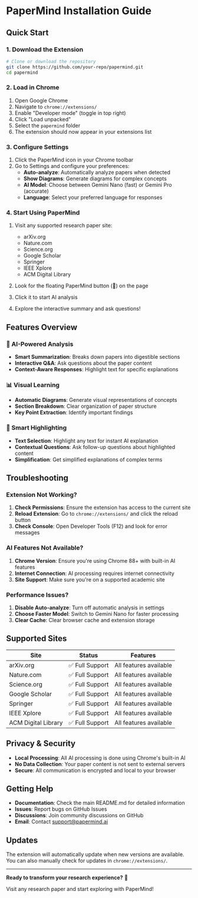 # PaperMind Installation Guide

## Quick Start

### 1. Download the Extension
```bash
# Clone or download the repository
git clone https://github.com/your-repo/papermind.git
cd papermind
```

### 2. Load in Chrome
1. Open Google Chrome
2. Navigate to `chrome://extensions/`
3. Enable "Developer mode" (toggle in top right)
4. Click "Load unpacked"
5. Select the `papermind` folder
6. The extension should now appear in your extensions list

### 3. Configure Settings
1. Click the PaperMind icon in your Chrome toolbar
2. Go to Settings and configure your preferences:
   - **Auto-analyze**: Automatically analyze papers when detected
   - **Show Diagrams**: Generate diagrams for complex concepts
   - **AI Model**: Choose between Gemini Nano (fast) or Gemini Pro (accurate)
   - **Language**: Select your preferred language for responses

### 4. Start Using PaperMind
1. Visit any supported research paper site:
   - arXiv.org
   - Nature.com
   - Science.org
   - Google Scholar
   - Springer
   - IEEE Xplore
   - ACM Digital Library

2. Look for the floating PaperMind button (🧠) on the page
3. Click it to start AI analysis
4. Explore the interactive summary and ask questions!

## Features Overview

### 🤖 AI-Powered Analysis
- **Smart Summarization**: Breaks down papers into digestible sections
- **Interactive Q&A**: Ask questions about the paper content
- **Context-Aware Responses**: Highlight text for specific explanations

### 📊 Visual Learning
- **Automatic Diagrams**: Generate visual representations of concepts
- **Section Breakdown**: Clear organization of paper structure
- **Key Point Extraction**: Identify important findings

### 🎯 Smart Highlighting
- **Text Selection**: Highlight any text for instant AI explanation
- **Contextual Questions**: Ask follow-up questions about highlighted content
- **Simplification**: Get simplified explanations of complex terms

## Troubleshooting

### Extension Not Working?
1. **Check Permissions**: Ensure the extension has access to the current site
2. **Reload Extension**: Go to `chrome://extensions/` and click the reload button
3. **Check Console**: Open Developer Tools (F12) and look for error messages

### AI Features Not Available?
1. **Chrome Version**: Ensure you're using Chrome 88+ with built-in AI features
2. **Internet Connection**: AI processing requires internet connectivity
3. **Site Support**: Make sure you're on a supported academic site

### Performance Issues?
1. **Disable Auto-analyze**: Turn off automatic analysis in settings
2. **Choose Faster Model**: Switch to Gemini Nano for faster processing
3. **Clear Cache**: Clear browser cache and extension storage

## Supported Sites

| Site | Status | Features |
|------|--------|----------|
| arXiv.org | ✅ Full Support | All features available |
| Nature.com | ✅ Full Support | All features available |
| Science.org | ✅ Full Support | All features available |
| Google Scholar | ✅ Full Support | All features available |
| Springer | ✅ Full Support | All features available |
| IEEE Xplore | ✅ Full Support | All features available |
| ACM Digital Library | ✅ Full Support | All features available |

## Privacy & Security

- **Local Processing**: All AI processing is done using Chrome's built-in AI
- **No Data Collection**: Your paper content is not sent to external servers
- **Secure**: All communication is encrypted and local to your browser

## Getting Help

- **Documentation**: Check the main README.md for detailed information
- **Issues**: Report bugs on GitHub Issues
- **Discussions**: Join community discussions on GitHub
- **Email**: Contact support@papermind.ai

## Updates

The extension will automatically update when new versions are available. You can also manually check for updates in `chrome://extensions/`.

---

**Ready to transform your research experience?** 🚀

Visit any research paper and start exploring with PaperMind!
